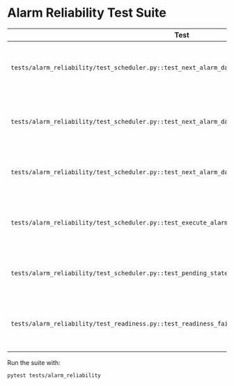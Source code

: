 # Alarm Reliability Test Suite

| Test | Scope | Assurance |
| --- | --- | --- |
| `tests/alarm_reliability/test_scheduler.py::test_next_alarm_datetime_t_plus_90_seconds` | Unit | Verifies that `next_alarm_datetime()` schedules the next alarm exactly 90 s in the future, preventing premature trigger drift. |
| `tests/alarm_reliability/test_scheduler.py::test_next_alarm_datetime_handles_dst_forward_gap` | Unit | Confirms DST forward gaps (Europe/Vienna) roll over to the first valid time (03:30 during the spring jump). |
| `tests/alarm_reliability/test_scheduler.py::test_next_alarm_datetime_handles_dst_backward_overlap` | Unit | Checks that DST fallback keeps the earliest occurrence (fold 0) for duplicated hours. |
| `tests/alarm_reliability/test_scheduler.py::test_execute_alarm_catchup_within_grace` | Unit | Ensures alarms missed by ≤10 min still execute using catch-up grace and auto-disable afterwards. |
| `tests/alarm_reliability/test_scheduler.py::test_pending_state_alarm_handles_recent_miss` | Unit | Exercises persisted scheduler state so alarms missed during downtime (≤ grace) are retried on restart. |
| `tests/alarm_reliability/test_readiness.py::test_readiness_fails_until_network_and_token` | Integration (mocked Spotify/network) | Simulates network+token outage followed by recovery to validate readiness gating and device discovery retries. |

Run the suite with:

```bash
pytest tests/alarm_reliability
```
